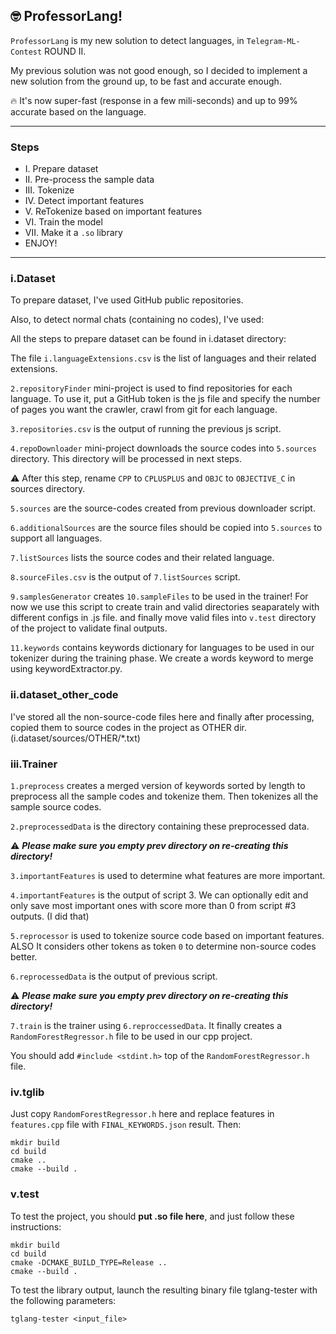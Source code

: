 ## 🤓 ProfessorLang!

`ProfessorLang` is my new solution to detect languages, in `Telegram-ML-Contest` ROUND II.

My previous solution was not good enough, so I decided to implement a new solution from the ground up, to be fast and accurate enough.

🔥 It's now super-fast (response in a few mili-seconds) and up to 99% accurate based on the language.

---

### Steps

- I. Prepare dataset
- II. Pre-process the sample data
- III. Tokenize
- IV. Detect important features
- V. ReTokenize based on important features
- VI. Train the model
- VII. Make it a `.so` library
- ENJOY!

---

### i.Dataset

To prepare dataset, I've used GitHub public repositories.

Also, to detect normal chats (containing no codes), I've used:

All the steps to prepare dataset can be found in i.dataset directory:

The file `i.languageExtensions.csv` is the list of languages and their related extensions.

`2.repositoryFinder` mini-project is used to find repositories for each language. To use it, put a GitHub token is the js file and specify the number of pages you want the crawler, crawl from git for each language.

`3.repositories.csv` is the output of running the previous js script.

`4.repoDownloader` mini-project downloads the source codes into `5.sources` directory. This directory will be processed in next steps.

⚠️ After this step, rename `CPP` to `CPLUSPLUS` and `OBJC` to `OBJECTIVE_C` in sources directory.

`5.sources` are the source-codes created from previous downloader script.

`6.additionalSources` are the source files should be copied into `5.sources` to support all languages.

`7.listSources` lists the source codes and their related language.

`8.sourceFiles.csv` is the output of `7.listSources` script.

`9.samplesGenerator` creates `10.sampleFiles` to be used in the trainer! For now we use this script to create train and valid directories seaparately with different configs in .js file. and finally move valid files into `v.test` directory of the project to validate final outputs.

`11.keywords` contains keywords dictionary for languages to be used in our tokenizer during the training phase. We create a words keyword to merge using keywordExtractor.py.

### ii.dataset_other_code

I've stored all the non-source-code files here and finally after processing, copied them to source codes in the project as OTHER dir. (i.dataset/sources/OTHER/*.txt)

### iii.Trainer

`1.preprocess` creates a merged version of keywords sorted by length to preprocess all the sample codes and tokenize them. Then tokenizes all the sample source codes.

`2.preprocessedData` is the directory containing these preprocessed data.

⚠️ ***Please make sure you empty prev directory on re-creating this directory!***

`3.importantFeatures` is used to determine what features are more important.

`4.importantFeatures` is the output of script 3. We can optionally edit and only save most important ones with score more than 0 from script #3 outputs. (I did that)

`5.reprocessor` is used to tokenize source code based on important features. ALSO It considers other tokens as token `0` to determine non-source codes better.

`6.reprocessedData` is the output of previous script.

⚠️ ***Please make sure you empty prev directory on re-creating this directory!***

`7.train` is the trainer using `6.reproccessedData`. It finally creates a `RandomForestRegressor.h` file to be used in our cpp project.

You should add `#include <stdint.h>` top of the `RandomForestRegressor.h` file.

### iv.tglib

Just copy `RandomForestRegressor.h` here and replace features in `features.cpp` file with `FINAL_KEYWORDS.json` result. Then:

```
mkdir build
cd build
cmake ..
cmake --build .
```

### v.test

To test the project, you should **put .so file here**, and just follow these instructions:

```
mkdir build
cd build
cmake -DCMAKE_BUILD_TYPE=Release ..
cmake --build .
```

To test the library output, launch the resulting binary file tglang-tester with the following parameters:

`tglang-tester <input_file>`